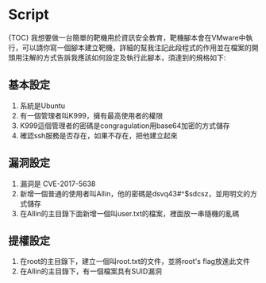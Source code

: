 # Script
{TOC}
我想要做一台簡單的靶機用於資訊安全教育，靶機腳本會在VMware中執行，可以請你寫一個腳本建立靶機，詳細的幫我注記此段程式的作用並在檔案的開頭用注解的方式告訴我應該如何設定及執行此腳本，須達到的規格如下:
## 基本設定
1. 系統是Ubuntu
2. 有一個管理者叫K999，擁有最高使用者的權限
3. K999這個管理者的密碼是congragulation用base64加密的方式儲存
4. 確認ssh服務是否存在，如果不存在，把他建立起來

## 漏洞設定
1.  漏洞是 CVE-2017-5638
2. 新增一個普通的使用者叫Allin，他的密碼是dsvq43#^$sdcsz，並用明文的方式儲存
3. 在Allin的主目錄下面新增一個叫user.txt的檔案，裡面放一串隨機的亂碼

## 提權設定
1. 在root的主目錄下，建立一個叫root.txt的文件，並將root's flag放進此文件
2. 在Allin的主目錄下，有一個檔案具有SUID漏洞

